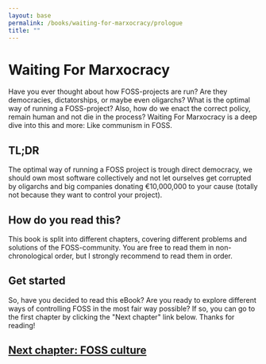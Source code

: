 ```yaml
---
layout: base
permalink: /books/waiting-for-marxocracy/prologue
title: ""
---
```


# Waiting For Marxocracy
Have you ever thought about how FOSS-projects are run? Are they democracies, dictatorships,
or maybe even oligarchs? What is the optimal way of running a FOSS-project?
Also, how do we enact the correct policy, remain human and not die in the process?
Waiting For Marxocracy is a deep dive into this and more: Like communism in FOSS.

## TL;DR
The optimal way of running a FOSS project is trough direct democracy, we should
own most software collectively and not let ourselves get corrupted by oligarchs and
big companies donating €10,000,000 to your cause (totally not because they want
to control your project).

## How do you read this?
This book is split into different chapters, covering different problems and
solutions of the FOSS-community. You are free to read them in non-chronological
order, but I strongly recommend to read them in order.

## Get started
So, have you decided to read this eBook? Are you ready to explore different
ways of controlling FOSS in the most fair way possible? If so, you can go to
the first chapter by clicking the "Next chapter" link below. Thanks for reading!

## [Next chapter: FOSS culture](/books/waiting-for-marxocracy/foss-culture)
